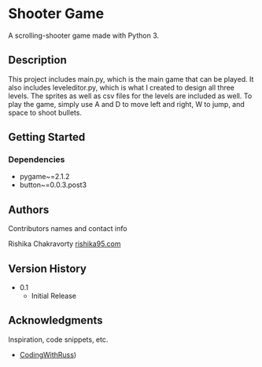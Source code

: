 # Shooter Game

A scrolling-shooter game made with Python 3.


## Description

This project includes main.py, which is the main game that can be played. It also includes leveleditor.py, which is what I created to design all three levels. The sprites as well as csv files for the levels are included as well. To play the game, simply use A and D to move left and right, W to jump, and space to shoot bullets.

## Getting Started

### Dependencies

* pygame~=2.1.2
* button~=0.0.3.post3

## Authors

Contributors names and contact info

Rishika Chakravorty
[rishika95.com](www.rishika95.com)

## Version History

* 0.1
    * Initial Release


## Acknowledgments

Inspiration, code snippets, etc.
* [CodingWithRuss](https://www.youtube.com/@CodingWithRuss))

